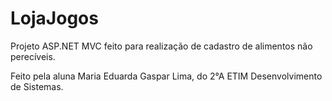 # LojaJogos

Projeto ASP.NET MVC feito para realização de cadastro de alimentos não perecíveis.

Feito pela aluna Maria Eduarda Gaspar Lima, do 2°A ETIM Desenvolvimento de Sistemas.
